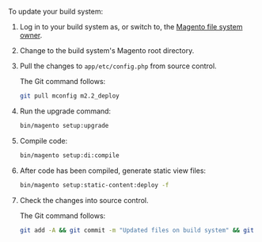 To update your build system:

1. Log in to your build system as, or switch to, the [Magento file system owner](https://glossary.magento.com/magento-file-system-owner).
1. Change to the build system's Magento root directory.
1. Pull the changes to `app/etc/config.php` from source control.

   The Git command follows:

   ```bash
   git pull mconfig m2.2_deploy
   ```

1. Run the upgrade command:

   ```bash
   bin/magento setup:upgrade
   ```

1. Compile code:

   ```bash
   bin/magento setup:di:compile
   ```

1. After code has been compiled, generate static view files:

   ```bash
   bin/magento setup:static-content:deploy -f
   ```

1. Check the changes into source control.

   The Git command follows:

   ```bash
   git add -A && git commit -m "Updated files on build system" && git push mconfig m2.2_deploy
   ```

